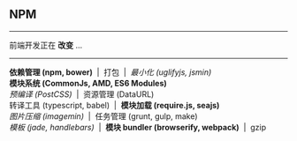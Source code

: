 ## NPM

---

前端开发正在 **改变** ...

---

**依赖管理 (npm, bower)** &nbsp;|&nbsp;
打包 &nbsp;|&nbsp;
*最小化 (uglifyjs, jsmin)* <br>
**模块系统 (CommonJs, AMD, ES6 Modules)** <br>
*预编译 (PostCSS)* &nbsp;|&nbsp;
资源管理 (DataURL)<br>
转译工具 (typescript, babel) &nbsp;|&nbsp;
**模块加载 (require.js, seajs)** <br>
*图片压缩 (imagemin)* &nbsp;|&nbsp;
任务管理 (grunt, gulp, make) <br>
*模板 (jade, handlebars)* &nbsp;|&nbsp;
**模块 bundler (browserify, webpack)** &nbsp;|&nbsp;
gzip